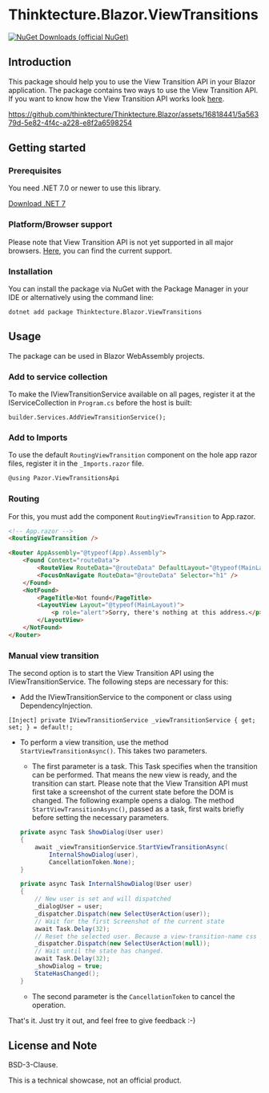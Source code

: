 # Thinktecture.Blazor.ViewTransitions

[![NuGet Downloads (official NuGet)](https://img.shields.io/nuget/dt/Thinktecture.Blazor.ViewTransitions?label=NuGet%20Downloads)](https://www.nuget.org/packages/Thinktecture.Blazor.ViewTransitions/)

## Introduction
This package should help you to use the View Transition API in your Blazor application. The package contains two ways to use the View Transition API.
If you want to know how the View Transition API works look [here](https://drafts.csswg.org/css-view-transitions/#viewtransition).

https://github.com/thinktecture/Thinktecture.Blazor/assets/16818441/5a56379d-5e82-4f4c-a228-e8f2a6598254

## Getting started

### Prerequisites

You need .NET 7.0 or newer to use this library.

[Download .NET 7](https://dotnet.microsoft.com/download/dotnet/7.0)

### Platform/Browser support

Please note that View Transition API is not yet supported in all major browsers. [Here](https://caniuse.com/mdn-api_viewtransition), you can find the current support.

### Installation


You can install the package via NuGet with the Package Manager in your IDE or alternatively using the command line:

```
dotnet add package Thinktecture.Blazor.ViewTransitions
```


## Usage

The package can be used in Blazor WebAssembly projects.

### Add to service collection

To make the IViewTransitionService available on all pages, register it at the IServiceCollection in `Program.cs` before the host is built:

`builder.Services.AddViewTransitionService();`

### Add to Imports

To use the default `RoutingViewTransition` component on the hole app razor files, register it in the `_Imports.razor` file.

```html
@using Pazor.ViewTransitionsApi
```

### Routing

For this, you must add the component `RoutingViewTransition` to App.razor.

```html
<!-- App.razor -->
<RoutingViewTransition />

<Router AppAssembly="@typeof(App).Assembly">
    <Found Context="routeData">
        <RouteView RouteData="@routeData" DefaultLayout="@typeof(MainLayout)" />
        <FocusOnNavigate RouteData="@routeData" Selector="h1" />
    </Found>
    <NotFound>
        <PageTitle>Not found</PageTitle>
        <LayoutView Layout="@typeof(MainLayout)">
            <p role="alert">Sorry, there's nothing at this address.</p>
        </LayoutView>
    </NotFound>
</Router>
```

### Manual view transition

The second option is to start the View Transition API using the IViewTransitionService.
The following steps are necessary for this:
- Add the IViewTransitionService to the component or class using DependencyInjection.

`[Inject] private IViewTransitionService _viewTransitionService { get; set; } = default!;`

- To perform a view transition, use the method `StartViewTransitionAsync()`. This takes two parameters.

    - The first parameter is a task. This Task specifies when the transition can be performed. That means the new view is ready, and the transition can start. Please note that the View Transition API must first take a screenshot of the current state before the DOM is changed. The following example opens a dialog. The method `StartViewTransitionAsync()`, passed as a task, first waits briefly before setting the necessary parameters.

    ```csharp
    private async Task ShowDialog(User user)
    {
        await _viewTransitionService.StartViewTransitionAsync(
            InternalShowDialog(user), 
            CancellationToken.None);
    }

    private async Task InternalShowDialog(User user)
    {
        // New user is set and will dispatched
        _dialogUser = user;
        _dispatcher.Dispatch(new SelectUserAction(user));
        // Wait for the first Screenshot of the current state
        await Task.Delay(32);
        // Reset the selected user. Because a view-transition-name css property may appear only once in the DOM.
        _dispatcher.Dispatch(new SelectUserAction(null));
        // Wait until the state has changed.
        await Task.Delay(32);
        _showDialog = true;
        StateHasChanged();
    }
    ```

    - The second parameter is the `CancellationToken` to cancel the operation.

That's it. Just try it out, and feel free to give feedback :-)

## License and Note

BSD-3-Clause.

This is a technical showcase, not an official product.
